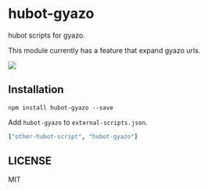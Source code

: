 # hubot-gyazo
hubot scripts for gyazo.

This module currently has a feature that expand gyazo urls.

![](https://i.gyazo.com/dff3a9d1da80bd8638f5bbadf0866f70.png)

## Installation
```
npm install hubot-gyazo --save
```

Add `hubot-gyazo` to `external-scripts.json`.

``` coffee
["other-hubot-script", "hubot-gyazo"]
```

## LICENSE
MIT
